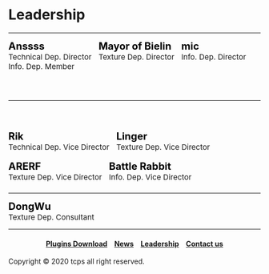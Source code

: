 <style>
h1 {text-align: center;}
h2 {text-align: left;}
h4 {text-align: center;}
h3 {text-align: left;}
p {text-align: center;}
</style>
<style type="text/css">
  #left{
        text-align:left;
  }
  #right{
        text-align:right;
  }
  #title{
        font-size:20px;
        text-align:left;
        font-weight:bold;
  }
  #des{
       font-size:15px;
       text-align:left;
  }
  .leadership_{
               display:inline-block
  }
  .leadership_0{
               font-size: 50px;
</style>
<h1><div id="left">Leadership</div></h1>
<hr>
<div class="leadership_0">

<div class="leadership_">
<div id="title" style="color:black;">Anssss</div>
<div id="des">Technical Dep. Director<br>Info. Dep. Member</div>
</div>

<div class="leadership_">
<div id="title" style="color:black;">Mayor of Bielin</div>
<div id="des">Texture Dep. Director<br>&nbsp;</div>
</div>

<div class="leadership_">
<div id="title" style="color:black;">mic</div>
<div id="des">Info. Dep. Director<br>&nbsp;</div>
</div>

</div>

<div class="leadership_0">
  
<hr>

<div class="leadership_">
<div id="title" style="color:black;">Rik</div>
<div id="des">Technical Dep. Vice Director</div>
</div>

<div class="leadership_">
<div id="title" style="color:black;">Linger</div>
<div id="des">Texture Dep. Vice Director</div>
</div>


<div class="leadership_">
<div id="title" style="color:black;">ARERF</div>
<div id="des">Texture Dep. Vice Director</div>
</div>

<div class="leadership_">
<div id="title" style="color:black;">Battle Rabbit</div>
<div id="des">Info. Dep. Vice Director</div>
</div>

</div>

<hr>

<div class="leadership_0">

<div class="leadership_">
<div id="title" style="color:black;">DongWu</div>
<div id="des">Texture Dep. Consultant</div>
</div>

</div>

<hr>
<h4><a href="/plugins/download">Plugins Download</a>&emsp;<a href="/news">News</a>&emsp;<a href="/leadership">Leadership</a>&emsp;<a href="/contact">Contact us</a></h4>
Copyright © 2020 tcps all right reserved.
